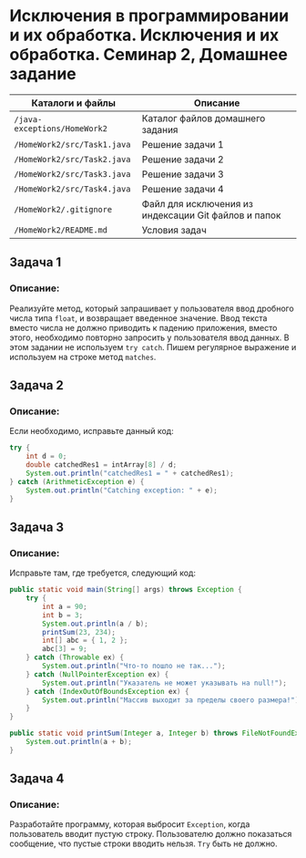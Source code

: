 # Исключения в программировании и их обработка. Исключения и их обработка. Семинар 2, Домашнее задание

Каталоги и файлы             | Описание
-----------------------------|-----------------------------------------------------
`/java-exceptions/HomeWork2` | Каталог файлов домашнего задания
`/HomeWork2/src/Task1.java`  | Решение задачи 1
`/HomeWork2/src/Task2.java`  | Решение задачи 2
`/HomeWork2/src/Task3.java`  | Решение задачи 3
`/HomeWork2/src/Task4.java`  | Решение задачи 4
`/HomeWork2/.gitignore`      | Файл для исключения из индексации Git файлов и папок
`/HomeWork2/README.md`       | Условия задач

## Задача 1

### Описание:

Реализуйте метод, который запрашивает у пользователя ввод дробного числа типа `float`, и возвращает введенное значение. Ввод текста вместо числа не должно приводить к падению приложения, вместо этого, необходимо повторно запросить у пользователя ввод данных. В этом задании не используем `try catch`. Пишем регулярное выражение и используем на строке метод `matches`.

## Задача 2

### Описание:

Если необходимо, исправьте данный код:

```java
try {
    int d = 0;
    double catchedRes1 = intArray[8] / d;
    System.out.println("catchedRes1 = " + catchedRes1);
} catch (ArithmeticException e) {
    System.out.println("Catching exception: " + e);
}
```

## Задача 3

### Описание:

Исправьте там, где требуется, следующий код:

```java
public static void main(String[] args) throws Exception {
    try {
        int a = 90;
        int b = 3;
        System.out.println(a / b);
        printSum(23, 234);
        int[] abc = { 1, 2 };
        abc[3] = 9;
    } catch (Throwable ex) {
        System.out.println("Что-то пошло не так...");
    } catch (NullPointerException ex) {
        System.out.println("Указатель не может указывать на null!");
    } catch (IndexOutOfBoundsException ex) {
        System.out.println("Массив выходит за пределы своего размера!");
    }
}

public static void printSum(Integer a, Integer b) throws FileNotFoundException {
    System.out.println(a + b);
}
```

## Задача 4

### Описание:

Разработайте программу, которая выбросит `Exception`, когда пользователь вводит пустую строку. Пользователю должно показаться сообщение, что пустые строки вводить нельзя. `Try` быть не должно.

